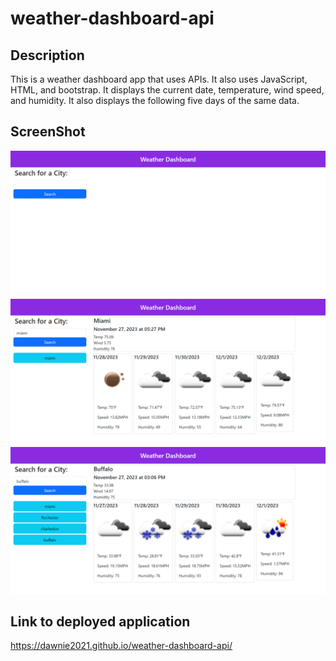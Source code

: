 # weather-dashboard-api

## Description

This is a weather dashboard app that uses APIs. It also uses JavaScript, HTML, and bootstrap. It displays the current date, temperature, wind speed, and humidity. It also displays the following five days of the same data. 

## ScreenShot
![Alt text](assets/images/Weather-Dashboard1.png)
![Alt text](assets/images/weather2.png)
![Alt text](assets/images/Weather-Dashboard3.png)

## Link to deployed application
https://dawnie2021.github.io/weather-dashboard-api/
